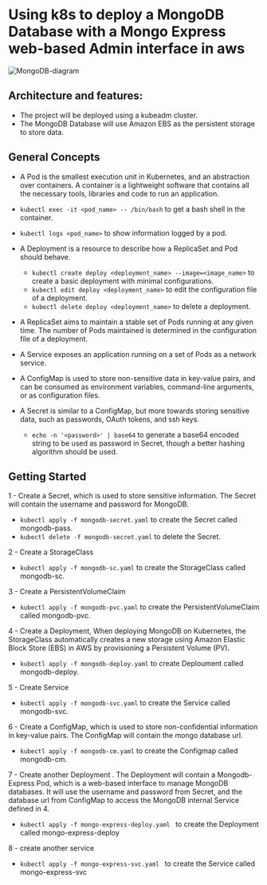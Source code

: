 # Using k8s to deploy a MongoDB Database with a Mongo Express web-based Admin interface in aws 

![MongoDB-diagram](https://github.com/Ranaahmedit/Mongodb-project/assets/127610751/6bcc54a5-c86e-49d5-b5a7-3fa7cbe0d0fb)

## Architecture and features:
* The project will be deployed using a kubeadm cluster.
* The MongoDB Database will use Amazon EBS as the persistent storage to store data.

 ## General Concepts
 - A Pod is the smallest execution unit in Kubernetes, and an abstraction over containers. A container is a lightweight software that contains all the necessary tools, libraries and code to run an application.

  - `kubectl exec -it <pod_name> -- /bin/bash` to get a bash shell in the container.
  - `kubectl logs <pod_name>` to show information logged by a pod.

- A Deployment is a resource to describe how a ReplicaSet and Pod should behave.

  - `kubectl create deploy <deployment_name> --image=<image_name>` to create a basic deployment with minimal configurations.
  - `kubectl edit deploy <deployment_name>` to edit the configuration file of a deployment.
  - `kubectl delete deploy <deployment_name>` to delete a deployment.

- A ReplicaSet aims to maintain a stable set of Pods running at any given time. The number of Pods maintained is determined in the configuration file of a deployment.

- A Service exposes an application running on a set of Pods as a network service.

- A ConfigMap is used to store non-sensitive data in key-value pairs, and can be consumed as environment variables, command-line arguments, or as configuration files.

- A Secret is similar to a ConfigMap, but more towards storing sensitive data, such as passwords, OAuth tokens, and ssh keys.

  - `echo -n '<password>' | base64` to generate a base64 encoded string to be used as password in Secret, though a better hashing algorithm should be used.

## Getting Started

1 -  Create a Secret, which is used to store sensitive information. The Secret will contain the username and password for MongoDB.

- `kubectl apply -f mongodb-secret.yaml` to create the Secret called mongodb-pass.
- `kubectl delete -f mongodb-secret.yaml` to delete the Secret.

2 -  Create a  StorageClass 

- `kubectl apply -f mongodb-sc.yaml` to create the StorageClass called mongodb-sc.

3 -  Create a PersistentVolumeClaim 

- `kubectl apply -f mongodb-pvc.yaml` to create the PersistentVolumeClaim called mongodb-pvc.
   
4 -  Create a Deployment, When deploying MongoDB on Kubernetes, the StorageClass automatically creates a new storage using Amazon Elastic Block Store (EBS) in AWS by provisioning a Persistent            Volume (PV).

- `kubectl apply -f mongodb-deploy.yaml` to create Deploument called mongodb-deploy.
 
5 -  Create Service 

- `kubectl apply -f mongodb-svc.yaml` to create the Service called mongodb-svc.
  
6 -  Create a ConfigMap, which is used to store non-confidential information in key-value pairs. The ConfigMap will contain the mongo database url.

- `kubectl apply -f mongodb-cm.yaml` to create the Configmap called mongodb-cm.

7 - Create another Deployment . The Deployment will contain a Mongodb-Express Pod, which is a web-based interface to manage MongoDB databases. It will use the username and password from Secret,         and  the database url from ConfigMap to access the MongoDB internal Service defined in 4.

- `kubectl apply -f mongo-express-deploy.yaml ` to create the  Deployment called mongo-express-deploy

8 - create another service 
- `kubectl apply -f mongo-express-svc.yaml ` to create the Service called mongo-express-svc





  
  


 

